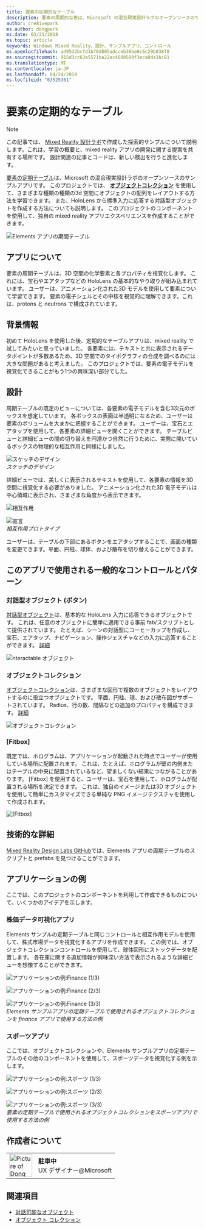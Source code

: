 ```yaml
---
title: 要素の定期的なテーブル
description: 要素の周期的な表は、Microsoft の混合現実設計ラボのオープンソースのサンプルアプリです。ここでは、オブジェクトコレクションを使用してさまざまな種類の3D 空間にオブジェクトの配列を配置する方法を学習できます。
author: cre8ivepark
ms.author: dongpark
ms.date: 03/21/2018
ms.topic: article
keywords: Windows Mixed Reality、設計、サンプルアプリ、コントロール
ms.openlocfilehash: ad95d2bcfd1b70d805adcceb36be0c6c29b838f0
ms.sourcegitcommit: 915d3cc63a5571ba22ac4608589f3eca8da1bc81
ms.translationtype: MT
ms.contentlocale: ja-JP
ms.lasthandoff: 04/24/2019
ms.locfileid: "63525361"
---
```

# <a name="periodic-table-of-the-elements"></a>要素の定期的なテーブル

>[!NOTE]
>この記事では、 [Mixed Reality 設計ラボ](https://github.com/Microsoft/MRDesignLabs_Unity)で作成した探索的サンプルについて説明します。これは、学習の概要と、mixed reality アプリの開発に関する提案を共有する場所です。 設計関連の記事とコードは、新しい検出を行うと進化します。

[要素の定期テーブル](https://github.com/Microsoft/MRDesignLabs_Unity_PeriodicTable)は、Microsoft の混合現実設計ラボのオープンソースのサンプルアプリです。 このプロジェクトでは、 **[オブジェクトコレクション](object-collection.md)** を使用して、さまざまな種類の種類の3d 空間にオブジェクトの配列をレイアウトする方法を学習できます。 また、HoloLens から標準入力に応答する対話型オブジェクトを作成する方法についても説明します。 このプロジェクトのコンポーネントを使用して、独自の mixed reality アプリエクスペリエンスを作成することができます。

![Elements アプリの期間テーブル](images/640px-periodictable-hero.jpg)

## <a name="about-the-app"></a>アプリについて

要素の周期テーブルは、3D 空間の化学要素と各プロパティを視覚化します。 これには、宝石やエアタップなどの HoloLens の基本的なやり取りが組み込まれています。 ユーザーは、アニメーション化された3D モデルを使用して要素について学習できます。 要素の電子シェルとその中核を視覚的に理解できます。これは、protons と neutrons で構成されています。

## <a name="background"></a>背景情報

初めて HoloLens を使用した後、定期的なテーブルアプリは、mixed reality で試してみたいと思っていました。 各要素には、テキストと共に表示されるデータポイントが多数あるため、3D 空間でのタイポグラフィの合成を調べるのには大きな問題があると考えました。 このプロジェクトでは、要素の電子モデルを視覚化できることがもう1つの興味深い部分でした。

## <a name="design"></a>設計

周期テーブルの既定のビューについては、各要素の電子モデルを含む3次元のボックスを想定しています。 各ボックスの表面は半透明になるため、ユーザーは要素のボリュームを大まかに把握することができます。 ユーザーは、宝石とエアタップを使用して、各要素の詳細ビューを開くことができます。 テーブルビューと詳細ビューの間の切り替えを円滑かつ自然に行うために、実際に開いているボックスの物理的な相互作用と同様にしました。

![スケッチのデザイン](images/640px-sketch20170406.jpg)<br>
*スケッチのデザイン*

詳細ビューでは、美しくに表示されるテキストを使用して、各要素の情報を3D 空間に視覚化する必要がありました。 アニメーション化された3D 電子モデルは中心領域に表示され、さまざまな角度から表示できます。

![相互作用](images/640px-periodictable-interaction.jpg)

![宣言](images/640px-periodictable-prototypes.jpg)<br>
*相互作用プロトタイプ*

ユーザーは、テーブルの下部にあるボタンをエアタップすることで、画面の種類を変更できます。平面、円柱、球体、および散布を切り替えることができます。

## <a name="common-controls-and-patterns-used-in-this-app"></a>このアプリで使用される一般的なコントロールとパターン

### <a name="interactable-object-button"></a>対話型オブジェクト (ボタン)

[対話型オブジェクト](interactable-object.md)は、基本的な HoloLens 入力に応答できるオブジェクトです。 これは、任意のオブジェクトに簡単に適用できる事前 fab/スクリプトとして提供されています。 たとえば、シーンの対話型にコーヒーカップを作成し、宝石、エアタップ、ナビゲーション、操作ジェスチャなどの入力に応答することができます。 [詳細](interactable-object.md)

![nteractable オブジェクト](images/640px-periodictable-interactableobject.jpg)

### <a name="object-collection"></a>オブジェクトコレクション

[オブジェクトコレクション](object-collection.md)は、さまざまな図形で複数のオブジェクトをレイアウトするのに役立つオブジェクトです。 平面、円柱、球、および散布図がサポートされています。 Radius、行の数、間隔などの追加のプロパティを構成できます。 [詳細](object-collection.md)

![オブジェクトコレクション](images/640px-periodictable-collections.jpg)

### <a name="fitbox"></a>[Fitbox]

既定では、ホログラムは、アプリケーションが起動された時点でユーザーが使用している場所に配置されます。 これは、たとえば、ホログラムが壁の内側またはテーブルの中央に配置されているなど、望ましくない結果につながることがあります。 [Fitbox] を使用すると、ユーザーは、宝石を使用して、ホログラムが配置される場所を決定できます。 これは、独自のイメージまたは3D オブジェクトを使用して簡単にカスタマイズできる単純な PNG イメージテクスチャを使用して作成されます。

![[Fitbox]](images/450px-periodictable-fitbox.jpg)

## <a name="technical-details"></a>技術的な詳細

[Mixed Reality Design Labs GitHub](https://github.com/Microsoft/MRDesignLabs_Unity_PeriodicTable)では、Elements アプリの周期テーブルのスクリプトと prefabs を見つけることができます。

## <a name="application-examples"></a>アプリケーションの例

ここでは、このプロジェクトのコンポーネントを利用して作成できるものについて、いくつかのアイデアを示します。

### <a name="stock-data-visualization-app"></a>株価データ可視化アプリ

Elements サンプルの定期テーブルと同じコントロールと相互作用モデルを使用して、株式市場データを視覚化するアプリを作成できます。 この例では、オブジェクトコレクションコントロールを使用して、球体図形にストックデータを配置します。 各在庫に関する追加情報が興味深い方法で表示されるような詳細ビューを想像することができます。

![アプリケーションの例:Finance (1/3)](images/640px-periodictable-applicationexamples-finance1.jpg)

![アプリケーションの例:Finance (2/3)](images/640px-periodictable-applicationexamples-finance2.jpg)

![アプリケーションの例:Finance (3/3)](images/640px-periodictable-applicationexamples-finance3.jpg)<br>
*Elements サンプルアプリの定期テーブルで使用されるオブジェクトコレクションを finance アプリで使用する方法の例*

### <a name="sports-app"></a>スポーツアプリ

ここでは、オブジェクトコレクションや、Elements サンプルアプリの定期テーブルのその他のコンポーネントを使用して、スポーツデータを視覚化する例を示します。

![アプリケーションの例:スポーツ (1/3)](images/640px-periodictable-applicationexamples-sports0.jpg)

![アプリケーションの例:スポーツ (2/3)](images/640px-periodictable-applicationexamples-sports1.jpg)

![アプリケーションの例:スポーツ (3/3)](images/640px-periodictable-applicationexamples-sports3.jpg)<br>
*要素の定期テーブルで使用されるオブジェクトコレクションをスポーツアプリで使用する方法の例*

## <a name="about-the-author"></a>作成者について

<table style="border-collapse:collapse" padding-left="0px">
<tr>
<td style="border-style: none" width="60px"><img alt="Picture of Dong Yoon Park" width="60" height="60" src="images/dongyoonpark.jpg"></td>
<td style="border-style: none"><b>駐車中</b><br>UX デザイナー@Microsoft</td>
</tr>
</table>

## <a name="see-also"></a>関連項目

* [対話可能なオブジェクト](interactable-object.md)
* [オブジェクト コレクション](object-collection.md)
